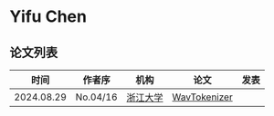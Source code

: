 # Yifu Chen

## 论文列表

| 时间 | 作者序 | 机构 | 论文 | 发表 |
|:-:|:-:|---|---|---|
| 2024.08.29 | No.04/16 | [浙江大学](../Institutions/CHN-ZJU_浙江大学.md) | [WavTokenizer](../Models/Speech_Neural_Codec/2024.08.29_WavTokenizer.md) |
